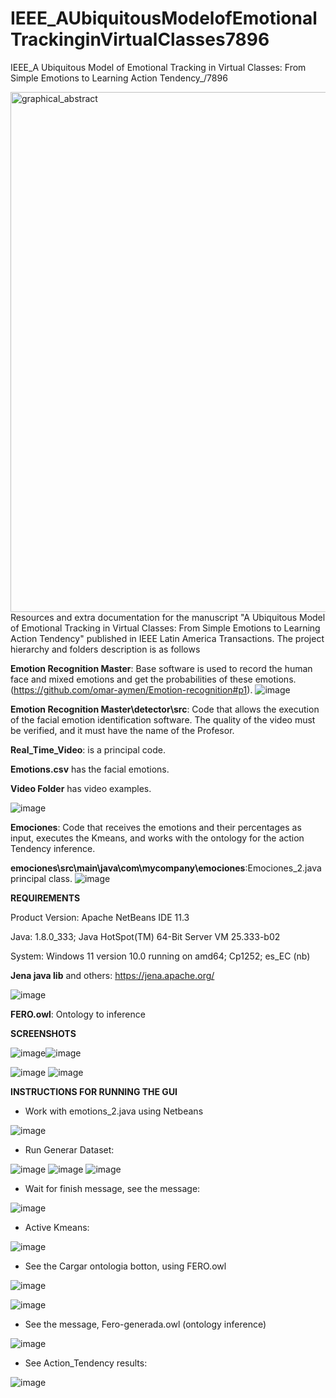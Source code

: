 # IEEE_AUbiquitousModelofEmotionalTrackinginVirtualClasses7896
IEEE_A Ubiquitous Model of Emotional Tracking in Virtual Classes: From Simple Emotions to Learning Action Tendency_/7896

<img width="832" alt="graphical_abstract" src="https://user-images.githubusercontent.com/132758488/236627184-e7dc0c9e-3b74-4ed4-b9f4-212bba559faa.png">
Resources and extra documentation for the manuscript "A Ubiquitous Model of Emotional Tracking in Virtual Classes: From Simple Emotions to Learning Action Tendency" published in IEEE Latin America Transactions. The project hierarchy and folders description is as follows


**Emotion Recognition Master**: Base software is used to record the human face and mixed emotions and get the probabilities of these emotions. (https://github.com/omar-aymen/Emotion-recognition#p1).
![image](https://user-images.githubusercontent.com/132758488/236630757-f8844bc0-c6c1-4483-aaba-7024a82818fb.png)


**Emotion Recognition Master\detector\src**: Code that allows the execution of the facial emotion identification software. The quality of the video must be verified, and it must have the name of the Profesor. 

**Real_Time_Video**: is a principal code. 

**Emotions.csv** has the facial emotions. 

**Video Folder** has video examples.

![image](https://user-images.githubusercontent.com/132758488/236630861-23c0892b-7621-4600-8753-ce4e95c226f6.png)

**Emociones**: Code that receives the emotions and their percentages as input, executes the Kmeans, and works with the ontology for the action Tendency inference.

**emociones\src\main\java\com\mycompany\emociones**:Emociones_2.java principal class.
![image](https://user-images.githubusercontent.com/132758488/236631250-1ee59940-7369-4a86-a4e2-0ea921d664d0.png)

**REQUIREMENTS**

Product Version: Apache NetBeans IDE 11.3

Java: 1.8.0_333; Java HotSpot(TM) 64-Bit Server VM 25.333-b02

System: Windows 11 version 10.0 running on amd64; Cp1252; es_EC (nb)

**Jena java lib** and others: https://jena.apache.org/

![image](https://user-images.githubusercontent.com/132758488/236631919-e64327c3-5fae-4658-af7b-0659cece7787.png)

**FERO.owl**: Ontology to inference

**SCREENSHOTS**

![image](https://user-images.githubusercontent.com/132758488/236632379-26ef662b-5d4b-4e3b-bbc2-8d9e1c8c6ca5.png)![image](https://user-images.githubusercontent.com/132758488/236632401-0c68d4fd-9966-4954-b606-b13ed91309e2.png)

![image](https://user-images.githubusercontent.com/132758488/236632596-13e6744c-a7cf-48db-893d-d00990a84beb.png) ![image](https://user-images.githubusercontent.com/132758488/236632687-27ce6fdd-db6d-49a9-8ad5-479ba85dcc2b.png)

**INSTRUCTIONS FOR RUNNING THE GUI**

- Work with emotions_2.java using Netbeans

![image](https://user-images.githubusercontent.com/132758488/236633051-2fbe9f94-bb10-4227-9fbd-655813276541.png)

- Run Generar Dataset:

![image](https://user-images.githubusercontent.com/132758488/236633168-10788f43-1b45-422e-a02b-d2be9163b461.png)
![image](https://user-images.githubusercontent.com/132758488/236633235-f7a563a8-c59d-4dcf-940b-3ba15a058415.png)
![image](https://user-images.githubusercontent.com/132758488/236633329-197cab9b-f691-44d5-af0f-58ea57debe79.png)

- Wait for finish message, see the message:

![image](https://user-images.githubusercontent.com/132758488/236633398-1cd24a12-841a-4f9f-a832-51d1a1232da4.png)

- Active Kmeans:

![image](https://user-images.githubusercontent.com/132758488/236633434-eafd6eb3-09fd-4bad-9bfa-b92ad147dd8a.png)

- See the Cargar ontologia botton, using FERO.owl

![image](https://user-images.githubusercontent.com/132758488/236633517-c1317481-d6ea-412a-8cb0-15fcde9f5766.png)

![image](https://user-images.githubusercontent.com/132758488/236633573-42359914-dd2b-45b0-8df6-63f1d229eccd.png)

- See the message, Fero-generada.owl (ontology inference)

![image](https://user-images.githubusercontent.com/132758488/236633631-1936bf19-955b-436c-80c6-deaf8a95b75f.png)

- See Action_Tendency results:

![image](https://user-images.githubusercontent.com/132758488/236633709-c88ea5fa-68b0-44db-99b6-02075c32c119.png)























